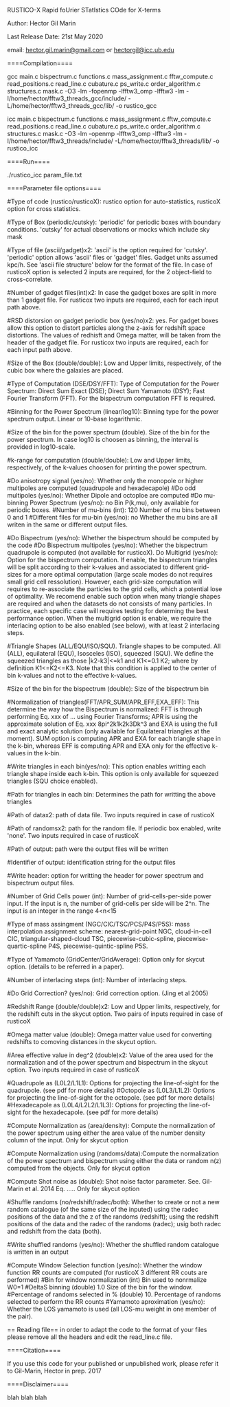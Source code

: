 RUSTICO-X Rapid foUrier STatIstics COde for X-terms

Author: Hector Gil Marin

Last Release Date: 21st May 2020

email: hector.gil.marin@gmail.com or hectorgil@icc.ub.edu

====Compilation====

gcc main.c bispectrum.c functions.c mass_assignment.c fftw_compute.c read_positions.c read_line.c cubature.c ps_write.c order_algorithm.c structures.c mask.c -O3   -lm -fopenmp -lfftw3_omp  -lfftw3 -lm -I/home/hector/fftw3_threads_gcc/include/ -L/home/hector/fftw3_threads_gcc/lib/ -o rustico_gcc


icc main.c bispectrum.c functions.c mass_assignment.c fftw_compute.c read_positions.c read_line.c cubature.c ps_write.c order_algorithm.c structures.c mask.c -O3   -lm -openmp -lfftw3_omp  -lfftw3 -lm -I/home/hector/fftw3_threads/include/ -L/home/hector/fftw3_threads/lib/ -o rustico_icc

====Run====

./rustico_icc param_file.txt

====Parameter file options====

#Type of code (rustico/rusticoX): rustico option for auto-statistics, rusticoX option for cross statistics.

#Type of Box (periodic/cutsky): 'periodic' for periodic boxes with boundary conditions. 'cutsky' for actual observations or mocks which include sky mask

#Type of file (ascii/gadget)x2: 'ascii' is the option required for 'cutsky'. 'periodic' option allows 'ascii' files or 'gadget' files. Gadget units assumed kpc/h. See 'ascii file structure' below for the format of the file. In case of rusticoX option is selected 2 inputs are required, for the 2 object-field to cross-correlate. 

#Number of gadget files(int)x2: In case the gadget boxes are split in more than 1 gadget file. For rusticox two inputs are required, each for each input path above. 

#RSD distorsion on gadget periodic box (yes/no)x2: yes. For gadget boxes allow this option to distort particles along the z-axis for redshift space distortions. The values of redhisft and Omega matter, will be taken from the header of the gadget file. For rusticox two inputs are required, each for each input path above. 

#Size of the Box (double/double): Low and Upper limits, respectively, of the cubic box where the galaxies are placed.

#Type of Computation (DSE/DSY/FFT): Type of Computation for the Power Spectrum: Direct Sum Exact (DSE); Direct Sum Yamamoto (DSY); Fast Fourier Transform (FFT). For the bispectrum computation FFT is required.

#Binning for the Power Spectrum (linear/log10): Binning type for the power spectrum output. Linear or 10-base logarithmic.

#Size of the bin for the power spectrum (double). Size of the bin for the power spectrum. In case log10 is choosen as binning, the interval is provided in log10-scale.

#k-range for computation (double/double): Low and Upper limits, respectively, of the k-values choosen for printing the power spectrum.

#Do anisotropy signal (yes/no): Whether only the monopole or higher multipoles are computed (quadrupole and hexadecapole)
#Do odd multipoles (yes/no): Whether Dipole and octoploe are computed
#Do mu-binning Power Spectrum (yes/no): no Bin P(k,mu), only available for periodic boxes. 
#Number of mu-bins (int): 120 Number of mu bins between 0 and 1
#Different files for mu-bin (yes/no): no Whether the mu bins are all writen in the same or different output files. 

#Do Bispectrum (yes/no): Whether the bispectrum should be computed by the code
#Do Bispectrum multipoles (yes/no): Whether the bispectrum quadrupole is computed (not available for rusticoX). 
Do Multigrid (yes/no): Option for the bispectrum computation. If enable, the bispectrum triangles will be split according to their k-values and associated to different grid-sizes for a more optimal computation (large scale modes do not requires small grid cell ressolution). However, each grid-size computation will requires to re-associate the particles to the grid cells, which a potential lose of optimality. We recomend enable such option when many triangle shapes are required and when the datasets do not consists of many particles. In practice, each specific case will requires testing for determing the best performance option. When the multigrid option is enable, we require the interlacing option to be also enabled (see below), with at least 2 interlacing steps.

#Triangle Shapes (ALL/EQU/ISO/SQU). Triangle shapes to be computed. All (ALL), equilateral (EQU), Isosceles (ISO), squeezed (SQU). We define the squeezed triangles as those |k2-k3|<=k1 and K1<=0.1 K2; where by definition K1<=K2<=K3. Note that this condition is applied to the center of bin k-values and not to the effective k-values.

#Size of the bin for the bispectrum (double): Size of the bispectrum bin

#Normalization of triangles(FFT/APR_SUM/APR_EFF,EXA_EFF): This determine the way how the Bispectrum is normalized: FFT is through performing Eq. xxx of ... using Fourier Transforms; APR is using the approximate solution of Eq. xxx 8pi^2k1k2k3Dk^3 and EXA is using the full and exact analytic solution (only available for Equilateral triangles at the moment). SUM option is computing APR and EXA for each triangle shape in the k-bin, whereas EFF is computing APR and EXA only for the effective k-values in the k-bin.

#Write triangles in each bin(yes/no): This option enables writting each triangle shape inside each k-bin. This option is only available for squeezed triangles (SQU choice enabled).

#Path for triangles in each bin: Determines the path for writting the above triangles

#Path of datax2: path of data file. Two inputs required in case of rusticoX

#Path of randomsx2: path for the random file. If periodic box enabled, write 'none'. Two inputs required in case of rusticoX

#Path of output: path were the output files will be written

#Identifier of output: identification string for the output files

#Write header: option for writting the header for power spectrum and bispectrum output files.

#Number of Grid Cells power (int): Number of grid-cells-per-side power input. If the input is n, the number of grid-cells per side will be 2^n. The input is an integer in the range 4<n<15

#Type of mass assingment (NGC/CIC/TSC/PCS/P4S/P5S): mass interpolation assignment scheme: nearest-grid-point NGC, cloud-in-cell CIC, triangular-shaped-cloud TSC, piecewise-cubic-spline, piecewise-quartic-spline P4S, piecewise-quintic-spline P5S.

#Type of Yamamoto (GridCenter/GridAverage): Option only for skycut option. (details to be referred in a paper).

#Number of interlacing steps (int): Number of interlacing steps.

#Do Grid Correction? (yes/no): Grid correction option. (Jing et al 2005)

#Redshift Range (double/double)x2: Low and Upper limits, respectively, for the redshift cuts in the skycut option. Two pairs of inputs required in case of rusticoX

#Omega matter value (double): Omega matter value used for converting redshifts to comoving distances in the skycut option.

#Area effective value in deg^2 (double)x2: Value of the area used for the normalization and of the power spectrum and bispectrum in the skycut option. Two inputs required in case of rusticoX

#Quadrupole as (L0L2/L1L1): Options for projecting the line-of-sight for the quadrupole. (see pdf for more details)
#Octopole as (L0L3/L1L2): Options for projecting the line-of-sight for the octopole. (see pdf for more details)
#Hexadecapole as (L0L4/L2L2/L1L3): Options for projecting the line-of-sight for the hexadecapole. (see pdf for more details)

#Compute Normalization as (area/density): Compute the normalization of the power spectrum using either the area value of the number density column of the input. Only for skycut option

#Compute Normalization using (randoms/data):Compute the normalization of the power spectrum and bispectrum using either the data or random n(z) computed from the objects. Only for skycut option

#Compute Shot noise as (double): Shot noise factor parameter. See. Gil-Marin et al. 2014 Eq. ..... Only for skycut option

#Shuffle randoms (no/redshift/radec/both): Whether to create or not a new random catalogue (of the same size of the inputed) using the radec positions of the data and the z of the randoms (redshift); using the redshift positions of the data and the radec of the randoms (radec); usig both radec and redshift from the data (both).

#Write shuffled randoms (yes/no): Whether the shuffled random catalogue is written in an output

#Compute Window Selection function (yes/no): Whether the window function RR counts are computed (for rusticoX 3 different RR couts are performed)
#Bin for window normalization (int) Bin used to nonrmalize W0=1
#DeltaS binning (double) 1.0 Size of the bin for the window. 
#Percentage of randoms selected in % (double) 10. Percentage of randoms selected to perform the RR counts
#Yamamoto aproximation (yes/no): Whether the LOS yamamoto is used (all LOS-mu weight in one member of the pair). 

== Reading file==
in order to adapt the code to the format of your files please remove all the headers and edit the read_line.c file. 

====Citation====

If you use this code for your published or unpublished work, please refer it to Gil-Marin, Hector in prep. 2017

====Disclaimer====

blah blah blah

